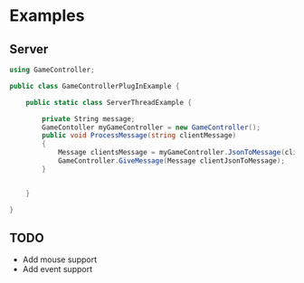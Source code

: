# Examples

## Server

```C#
using GameController;

public class GameControllerPlugInExample {

    public static class ServerThreadExample {

        private String message;
        GameContoller myGameController = new GameController();
        public void ProcessMessage(string clientMessage)
        {
            Message clientsMessage = myGameController.JsonToMessage(clientMessage);
            GameController.GiveMessage(Message clientJsonToMessage);
        }


    }

}
```



## TODO

* Add mouse support
* Add event support

